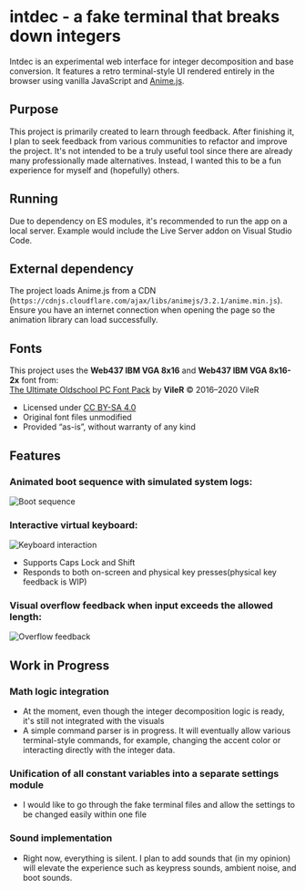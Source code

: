# intdec - a fake terminal that breaks down integers

Intdec is an experimental web interface for integer decomposition and base conversion. It features a retro terminal-style UI rendered entirely in the browser using vanilla JavaScript and [Anime.js](https://animejs.com/).

## Purpose

This project is primarily created to learn through feedback. After finishing it, I plan to seek feedback from various communities to refactor and improve the project. It's not intended to be a truly useful tool since there are already many professionally made alternatives. Instead, I wanted this to be a fun experience for myself and (hopefully) others.

## Running

Due to dependency on ES modules, it's recommended to run the app on a local server. Example would include the Live Server addon on Visual Studio Code.

## External dependency

The project loads Anime.js from a CDN (`https://cdnjs.cloudflare.com/ajax/libs/animejs/3.2.1/anime.min.js`). Ensure you have an internet connection when opening the page so the animation library can load successfully.

## Fonts

This project uses the **Web437 IBM VGA 8x16** and **Web437 IBM VGA 8x16-2x** font from:  
[The Ultimate Oldschool PC Font Pack](http://int10h.org/oldschool-pc-fonts/) by **VileR** © 2016–2020 VileR

- Licensed under [CC BY-SA 4.0](https://creativecommons.org/licenses/by-sa/4.0/)
- Original font files unmodified
- Provided “as-is”, without warranty of any kind

## Features

### Animated boot sequence with simulated system logs:

![Boot sequence](https://github.com/user-attachments/assets/74b24d84-8bd8-475b-a644-277e9a825d68)

### Interactive virtual keyboard:

![Keyboard interaction](https://github.com/user-attachments/assets/fc1b0a05-5ce3-4286-8e1f-a9ef300ddab0)

- Supports Caps Lock and Shift
- Responds to both on-screen and physical key presses(physical key feedback is WIP)

### Visual overflow feedback when input exceeds the allowed length:

![Overflow feedback](https://github.com/user-attachments/assets/ef3db137-b01f-4ce0-9561-0cddc1832f75)

## Work in Progress

### Math logic integration

- At the moment, even though the integer decomposition logic is ready, it's still not integrated with the visuals
- A simple command parser is in progress. It will eventually allow various terminal-style commands, for example, changing the accent color or interacting directly with the integer data.

### Unification of all constant variables into a separate settings module

- I would like to go through the fake terminal files and allow the settings to be changed easily within one file

### Sound implementation

- Right now, everything is silent. I plan to add sounds that (in my opinion) will elevate the experience such as keypress sounds, ambient noise, and boot sounds.
